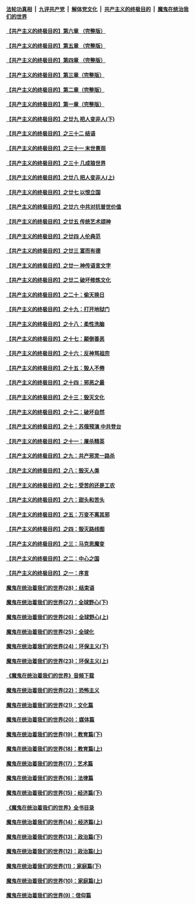 ####  [法轮功真相](../../../../basic/blob/master/README.md?t=04241501) &nbsp;|&nbsp; [九评共产党](../../../../9ping.md/blob/master/README.md?t=04241501) &nbsp;|&nbsp; [解体党文化](../../../../jtdwh.md/blob/master/README.md?t=04241501)  &nbsp;|&nbsp; [共产主义的终极目的](../../../../gczydzjmd.md/blob/master/README.md?t=04241501) &nbsp;|&nbsp; [魔鬼在统治我们的世界](../../../../mgztzwmdsj.md/blob/master/README.md?t=04241501) 

#### [【共产主义的终极目的】第六章 （完整版）](../pages/nsc422/n11428913.md?t=04241501) 

#### [【共产主义的终极目的】第五章 （完整版）](../pages/nsc422/n11428912.md?t=04241501) 

#### [【共产主义的终极目的】第四章 （完整版）](../pages/nsc422/n11428907.md?t=04241501) 

#### [【共产主义的终极目的】第三章（完整版）](../pages/nsc422/n11428848.md?t=04241501) 

#### [【共产主义的终极目的】第二章（完整版）](../pages/nsc422/n11428831.md?t=04241501) 

#### [【共产主义的终极目的】第一章（完整版）](../pages/nsc422/n11417651.md?t=04241501) 

#### [【共产主义的终极目的】之廿九 把人变非人(下)](../pages/nsc422/n11344140.md?t=04241501) 

#### [【共产主义的终极目的】之三十二 结语](../pages/nsc422/n11360535.md?t=04241501) 

#### [【共产主义的终极目的】之三十一 末世景观](../pages/nsc422/n11351129.md?t=04241501) 

#### [【共产主义的终极目的】之三十 几成狼世界](../pages/nsc422/n11348280.md?t=04241501) 

#### [【共产主义的终极目的】之廿八 把人变非人(上)](../pages/nsc422/n11340492.md?t=04241501) 

#### [【共产主义的终极目的】之廿七 以恨立国](../pages/nsc422/n11336944.md?t=04241501) 

#### [【共产主义的终极目的】之廿六 中共对抗普世价值](../pages/nsc422/n11324785.md?t=04241501) 

#### [【共产主义的终极目的】之廿五 传统艺术颂神](../pages/nsc422/n11296396.md?t=04241501) 

#### [【共产主义的终极目的】之廿四 人伦典范](../pages/nsc422/n11296397.md?t=04241501) 

#### [【共产主义的终极目的】之廿三 富而有德](../pages/nsc422/n11283598.md?t=04241501) 

#### [【共产主义的终极目的】之廿一 神传语言文字](../pages/nsc422/n11263265.md?t=04241501) 

#### [【共产主义的终极目的】之廿二 破坏修炼文化](../pages/nsc422/n11245728.md?t=04241501) 

#### [【共产主义的终极目的】之二十：偷天换日](../pages/nsc422/n11238846.md?t=04241501) 

#### [【共产主义的终极目的】之十九：打开地狱门](../pages/nsc422/n11206376.md?t=04241501) 

#### [【共产主义的终极目的】之十八：柔性洗脑](../pages/nsc422/n11199994.md?t=04241501) 

#### [【共产主义的终极目的】之十七：颠倒善恶](../pages/nsc422/n11179782.md?t=04241501) 

#### [【共产主义的终极目的】之十六：反神骂祖宗](../pages/nsc422/n11166798.md?t=04241501) 

#### [【共产主义的终极目的】之十五：毁人不倦](../pages/nsc422/n11166792.md?t=04241501) 

#### [【共产主义的终极目的】之十四：邪恶之最](../pages/nsc422/n11150249.md?t=04241501) 

#### [【共产主义的终极目的】之十三：毁灭文化](../pages/nsc422/n11135227.md?t=04241501) 

#### [【共产主义的终极目的】之十二：破坏自然](../pages/nsc422/n11135214.md?t=04241501) 

#### [【共产主义的终极目的】之十：苏俄预演 中共登台](../pages/nsc422/n11118424.md?t=04241501) 

#### [【共产主义的终极目的】之十一：屠杀精英](../pages/nsc422/n11118442.md?t=04241501) 

#### [【共产主义的终极目的】之九：共产邪灵一路杀](../pages/nsc422/n11114139.md?t=04241501) 

#### [【共产主义的终极目的】之八：毁灭人类](../pages/nsc422/n11108503.md?t=04241501) 

#### [【共产主义的终极目的】之七：受苦的还是工农](../pages/nsc422/n11101809.md?t=04241501) 

#### [【共产主义的终极目的】之六：甜头和苦头](../pages/nsc422/n11096971.md?t=04241501) 

#### [【共产主义的终极目的】之五：万变不离其邪](../pages/nsc422/n11091285.md?t=04241501) 

#### [【共产主义的终极目的】之四：毁灭路线图](../pages/nsc422/n11086284.md?t=04241501) 

#### [【共产主义的终极目的】之三：马克思魔变](../pages/nsc422/n11061941.md?t=04241501) 

#### [【共产主义的终极目的】之二：中心之国](../pages/nsc422/n11047728.md?t=04241501) 

#### [【共产主义的终极目的】之一：序言](../pages/nsc422/n11086077.md?t=04241501) 

#### [魔鬼在统治着我们的世界(28)：结束语](../pages/nsc422/n10936246.md?t=04241501) 

#### [魔鬼在统治着我们的世界(27)：全球野心(下)](../pages/nsc422/n10928319.md?t=04241501) 

#### [魔鬼在统治着我们的世界(26)：全球野心(上)](../pages/nsc422/n10900318.md?t=04241501) 

#### [魔鬼在统治着我们的世界(25)：全球化](../pages/nsc422/n10788205.md?t=04241501) 

#### [魔鬼在统治着我们的世界(24)：环保主义(下)](../pages/nsc422/n10695307.md?t=04241501) 

#### [魔鬼在统治着我们的世界(23)：环保主义(上)](../pages/nsc422/n10688613.md?t=04241501) 

#### [《魔鬼在统治着我们的世界》音频下载](../pages/nsc422/n10635553.md?t=04241501) 

#### [魔鬼在统治着我们的世界(22)：恐怖主义](../pages/nsc422/n10614727.md?t=04241501) 

#### [魔鬼在统治着我们的世界(21)：文化篇](../pages/nsc422/n10597706.md?t=04241501) 

#### [魔鬼在统治着我们的世界(20)：媒体篇](../pages/nsc422/n10586579.md?t=04241501) 

#### [魔鬼在统治着我们的世界(19)：教育篇(下)](../pages/nsc422/n10564808.md?t=04241501) 

#### [魔鬼在统治着我们的世界(18)：教育篇(上)](../pages/nsc422/n10526970.md?t=04241501) 

#### [魔鬼在统治着我们的世界(17)：艺术篇](../pages/nsc422/n10499093.md?t=04241501) 

#### [魔鬼在统治着我们的世界(16)：法律篇](../pages/nsc422/n10485969.md?t=04241501) 

#### [魔鬼在统治着我们的世界(15)：经济篇(下)](../pages/nsc422/n10469975.md?t=04241501) 

#### [《魔鬼在统治着我们的世界》全书目录](../pages/nsc422/n10464261.md?t=04241501) 

#### [魔鬼在统治着我们的世界(14)：经济篇(上)](../pages/nsc422/n10457370.md?t=04241501) 

#### [魔鬼在统治着我们的世界(13)：政治篇(下)](../pages/nsc422/n10448270.md?t=04241501) 

#### [魔鬼在统治着我们的世界(12)：政治篇(上)](../pages/nsc422/n10444576.md?t=04241501) 

#### [魔鬼在统治着我们的世界(11)：家庭篇(下)](../pages/nsc422/n10440961.md?t=04241501) 

#### [魔鬼在统治着我们的世界(10)：家庭篇(上)](../pages/nsc422/n10435448.md?t=04241501) 

#### [魔鬼在统治着我们的世界(9)：信仰篇](../pages/nsc422/n10432159.md?t=04241501) 

